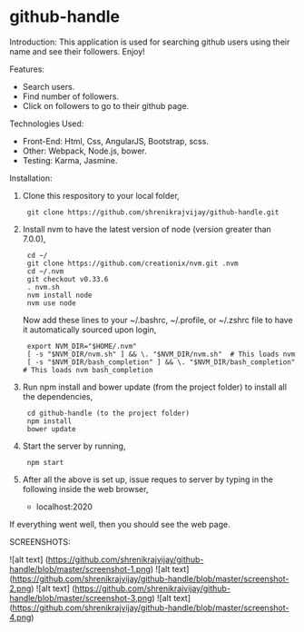 # github-handle
Introduction:
		This application is used for searching github users using their name and see their followers. Enjoy!
	
Features:

* Search users.
* Find number of followers.
* Click on followers to go to their github page. 

Technologies Used:

* Front-End: Html, Css, AngularJS, Bootstrap, scss.
* Other: Webpack, Node.js, bower.
* Testing: Karma, Jasmine.

Installation:
1. Clone this respository to your local folder,

		git clone https://github.com/shrenikrajvijay/github-handle.git 

2. Install nvm to have the latest version of node (version greater than 7.0.0),

		cd ~/
		git clone https://github.com/creationix/nvm.git .nvm
		cd ~/.nvm
		git checkout v0.33.6
		. nvm.sh
		nvm install node
		nvm use node
		
	Now add these lines to your ~/.bashrc, ~/.profile, or ~/.zshrc file to have it automatically sourced upon login,
	
		export NVM_DIR="$HOME/.nvm"
		[ -s "$NVM_DIR/nvm.sh" ] && \. "$NVM_DIR/nvm.sh"  # This loads nvm
		[ -s "$NVM_DIR/bash_completion" ] && \. "$NVM_DIR/bash_completion"  # This loads nvm bash_completion


3. Run npm install and bower update (from the project folder) to install all the dependencies,

		cd github-handle (to the project folder)
		npm install
		bower update

4. Start the server by running,

		npm start

5. After all the above is set up, issue reques to server by typing in the following inside the web browser,
	- localhost:2020

If everything went well, then you should see the web page.

SCREENSHOTS:

![alt text] (https://github.com/shrenikrajvijay/github-handle/blob/master/screenshot-1.png)
![alt text] (https://github.com/shrenikrajvijay/github-handle/blob/master/screenshot-2.png)
![alt text] (https://github.com/shrenikrajvijay/github-handle/blob/master/screenshot-3.png)
![alt text] (https://github.com/shrenikrajvijay/github-handle/blob/master/screenshot-4.png)

